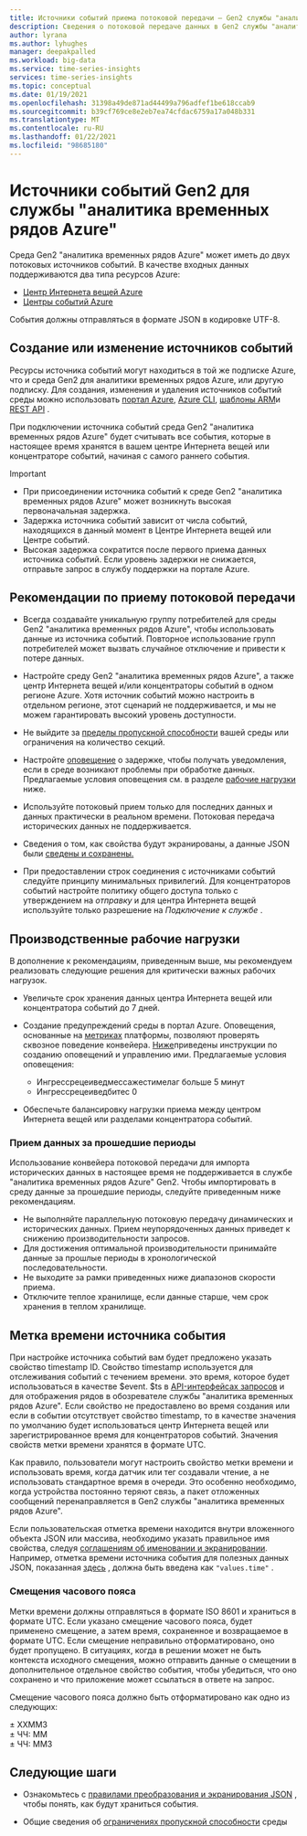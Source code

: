 ```yaml
---
title: Источники событий приема потоковой передачи — Gen2 службы "аналитика временных рядов Azure" | Документация Майкрософт
description: Сведения о потоковой передаче данных в Gen2 службы "аналитика временных рядов Azure".
author: lyrana
ms.author: lyhughes
manager: deepakpalled
ms.workload: big-data
ms.service: time-series-insights
services: time-series-insights
ms.topic: conceptual
ms.date: 01/19/2021
ms.openlocfilehash: 31398a49de871ad44499a796adfef1be618ccab9
ms.sourcegitcommit: b39cf769ce8e2eb7ea74cfdac6759a17a048b331
ms.translationtype: MT
ms.contentlocale: ru-RU
ms.lasthandoff: 01/22/2021
ms.locfileid: "98685180"
---
```

# <a name="azure-time-series-insights-gen2-event-sources"></a>Источники событий Gen2 для службы "аналитика временных рядов Azure"

 Среда Gen2 "аналитика временных рядов Azure" может иметь до двух потоковых источников событий. В качестве входных данных поддерживаются два типа ресурсов Azure:

- [Центр Интернета вещей Azure](../iot-hub/about-iot-hub.md)
- [Центры событий Azure](../event-hubs/event-hubs-about.md)

События должны отправляться в формате JSON в кодировке UTF-8.

## <a name="create-or-edit-event-sources"></a>Создание или изменение источников событий

Ресурсы источника событий могут находиться в той же подписке Azure, что и среда Gen2 для аналитики временных рядов Azure, или другую подписку. Для создания, изменения и удаления источников событий среды можно использовать [портал Azure](./tutorials-set-up-tsi-environment.md#create-an-azure-time-series-insights-gen2-environment), [Azure CLI](https://github.com/Azure/azure-cli-extensions/tree/master/src/timeseriesinsights), [шаблоны ARM](time-series-insights-manage-resources-using-azure-resource-manager-template.md)и [REST API](/rest/api/time-series-insights/management(gen1/gen2)/eventsources) .

При подключении источника событий среда Gen2 "аналитика временных рядов Azure" будет считывать все события, которые в настоящее время хранятся в вашем центре Интернета вещей или концентраторе событий, начиная с самого раннего события.

> [!IMPORTANT]
>
> - При присоединении источника событий к среде Gen2 "аналитика временных рядов Azure" может возникнуть высокая первоначальная задержка.
> - Задержка источника событий зависит от числа событий, находящихся в данный момент в Центре Интернета вещей или Центре событий.
> - Высокая задержка сократится после первого приема данных источника событий. Если уровень задержки не снижается, отправьте запрос в службу поддержки на портале Azure.

## <a name="streaming-ingestion-best-practices"></a>Рекомендации по приему потоковой передачи

- Всегда создавайте уникальную группу потребителей для среды Gen2 "аналитика временных рядов Azure", чтобы использовать данные из источника событий. Повторное использование групп потребителей может вызвать случайное отключение и привести к потере данных.

- Настройте среду Gen2 "аналитика временных рядов Azure", а также центр Интернета вещей и/или концентраторы событий в одном регионе Azure. Хотя источник событий можно настроить в отдельном регионе, этот сценарий не поддерживается, и мы не можем гарантировать высокий уровень доступности.

- Не выйдите за [пределы пропускной способности](./concepts-streaming-ingress-throughput-limits.md) вашей среды или ограничения на количество секций.

- Настройте [оповещение](./time-series-insights-environment-mitigate-latency.md#monitor-latency-and-throttling-with-alerts) о задержке, чтобы получать уведомления, если в среде возникают проблемы при обработке данных. Предлагаемые условия оповещения см. в разделе [рабочие нагрузки](./concepts-streaming-ingestion-event-sources.md#production-workloads) ниже.

- Используйте потоковый прием только для последних данных и данных практически в реальном времени. Потоковая передача исторических данных не поддерживается.

- Сведения о том, как свойства будут экранированы, а данные JSON были [сведены и сохранены.](./concepts-json-flattening-escaping-rules.md)

- При предоставлении строк соединения с источниками событий следуйте принципу минимальных привилегий. Для концентраторов событий настройте политику общего доступа только с утверждением на *отправку* и для центра Интернета вещей используйте только разрешение на *Подключение к службе* .

## <a name="production-workloads"></a>Производственные рабочие нагрузки

В дополнение к рекомендациям, приведенным выше, мы рекомендуем реализовать следующие решения для критически важных рабочих нагрузок.

- Увеличьте срок хранения данных центра Интернета вещей или концентратора событий до 7 дней.

- Создание предупреждений среды в портал Azure. Оповещения, основанные на [метриках](https://docs.microsoft.com/azure/time-series-insights/how-to-monitor-tsi-reference#metrics) платформы, позволяют проверять сквозное поведение конвейера. [Ниже](https://docs.microsoft.com/azure/time-series-insights/time-series-insights-environment-mitigate-latency#monitor-latency-and-throttling-with-alerts)приведены инструкции по созданию оповещений и управлению ими. Предлагаемые условия оповещения:

  - Ингрессрецеиведмессажестимелаг больше 5 минут
  - Ингрессрецеиведбитес 0
- Обеспечьте балансировку нагрузки приема между центром Интернета вещей или разделами концентратора событий.

### <a name="historical-data-ingestion"></a>Прием данных за прошедшие периоды

Использование конвейера потоковой передачи для импорта исторических данных в настоящее время не поддерживается в службе "аналитика временных рядов Azure" Gen2. Чтобы импортировать в среду данные за прошедшие периоды, следуйте приведенным ниже рекомендациям.

- Не выполняйте параллельную потоковую передачу динамических и исторических данных. Прием неупорядоченных данных приведет к снижению производительности запросов.
- Для достижения оптимальной производительности принимайте данные за прошлые периоды в хронологической последовательности.
- Не выходите за рамки приведенных ниже диапазонов скорости приема.
- Отключите теплое хранилище, если данные старше, чем срок хранения в теплом хранилище.

## <a name="event-source-timestamp"></a>Метка времени источника события

При настройке источника событий вам будет предложено указать свойство timestamp ID. Свойство timestamp используется для отслеживания событий с течением времени. это время, которое будет использоваться в качестве $event. $ts в [API-интерфейсах запросов](/rest/api/time-series-insights/dataaccessgen2/query/execute) и для отображения рядов в обозревателе службы "аналитика временных рядов Azure". Если свойство не предоставлено во время создания или если в событии отсутствует свойство timestamp, то в качестве значения по умолчанию будет использоваться центр Интернета вещей или зарегистрированное время для концентраторов событий. Значения свойств метки времени хранятся в формате UTC.

Как правило, пользователи могут настроить свойство метки времени и использовать время, когда датчик или тег создавали чтение, а не использовать стандартное время в очереди. Это особенно необходимо, когда устройства постоянно теряют связь, а пакет отложенных сообщений перенаправляется в Gen2 службы "аналитика временных рядов Azure".

Если пользовательская отметка времени находится внутри вложенного объекта JSON или массива, необходимо указать правильное имя свойства, следуя [соглашениям об именовании и экранировании](concepts-json-flattening-escaping-rules.md). Например, отметка времени источника события для полезных данных JSON, показанная [здесь](concepts-json-flattening-escaping-rules.md#example-a) , должна быть введена как `"values.time"` .

### <a name="time-zone-offsets"></a>Смещения часового пояса

Метки времени должны отправляться в формате ISO 8601 и храниться в формате UTC. Если указано смещение часового пояса, будет применено смещение, а затем время, сохраненное и возвращаемое в формате UTC. Если смещение неправильно отформатировано, оно будет пропущено. В ситуациях, когда в решении может не быть контекста исходного смещения, можно отправить данные о смещении в дополнительное отдельное свойство события, чтобы убедиться, что оно сохранено и что приложение может ссылаться в ответе на запрос.

Смещение часового пояса должно быть отформатировано как одно из следующих:

± ХХММЗ</br>
± ЧЧ: ММ</br>
± ЧЧ: ММЗ</br>

## <a name="next-steps"></a>Следующие шаги

- Ознакомьтесь с [правилами преобразования и экранирования JSON](./concepts-json-flattening-escaping-rules.md) , чтобы понять, как будут храниться события.

- Общие сведения об [ограничениях пропускной способности](./concepts-streaming-ingress-throughput-limits.md) среды
